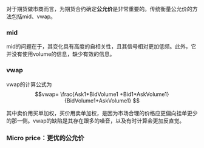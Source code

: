 对于期货做市商而言，为期货合约确定**公允价**是非常重要的。传统衡量公允价的方法包括mid、vwap。

### mid
mid的问题在于，其变化具有高度的自相关性，且其信号相对更加低频。此外，它并没有使用volume的信息，缺少有效的信息。

### vwap
vwap的计算公式为 
$$vwap= \frac{Ask1*BidVolume1 +Bid1*AskVolume1}{BidVolume1+AskVolume1}
$$

其中卖价用买单加权，买价用卖单加权，是因为市场合理的价格应更偏向挂单更少的那一侧。vwap的缺陷是其存在跟多的噪音，以及有时计算会更加反直觉。

### Micro price：更优的公允价
